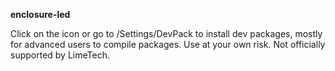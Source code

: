 **enclosure-led**

Click on the icon or go to /Settings/DevPack to install dev packages, mostly for advanced users to compile packages.  Use at your own risk.  Not officially supported by LimeTech.